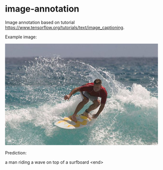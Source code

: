 # image-annotation

Image annotation based on tutorial https://www.tensorflow.org/tutorials/text/image_captioning.

Example image:

<img src='output_9Psd1quzaAWg_2.png'>

Prediction:

a
man
riding
a
wave
on
top
of
a
surfboard
\<end\>
